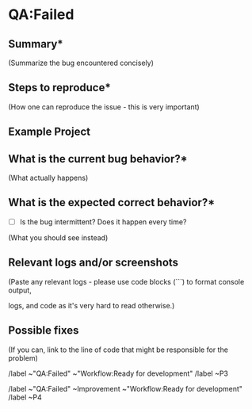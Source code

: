 # QA:Failed


## Summary*

  

(Summarize the bug encountered concisely)

  
  

## Steps to reproduce*

  

(How one can reproduce the issue - this is very important)

  
  

## Example Project

 

  

## What is the current bug behavior?*

  

(What actually happens)

  
  

## What is the expected correct behavior?*


* [ ]   Is the bug intermittent? Does it happen every time?

  

(What you should see instead)

  
  

## Relevant logs and/or screenshots

  

(Paste any relevant logs - please use code blocks (```) to format console output,

logs, and code as it's very hard to read otherwise.)

  
  

## Possible fixes

  

(If you can, link to the line of code that might be responsible for the problem)

  

[//]: <It's a bug? Use these tags.> 
/label ~"QA:Failed" ~"Workflow:Ready for development"
/label ~P3 

[//]: <It's a improvement? Use these tags.> 
/label ~"QA:Failed" ~Improvement ~"Workflow:Ready for development"
/label ~P4

[//]: <Priorities>
[//]: <P1: Urgente - Arrumar tão logo que seja possível, na release atual e com menos de 2 dias>
[//]: <P2: Alta - Arrumar em até 5 dias>
[//]: <P3: Média - Arrumar em até 10 dias>
[//]: <P4: Baixa - Arrumar em até 30 dias>
